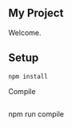 My Project
---
 
Welcome.
 
 
 
Setup
---
 
```
npm install
```

Compile
```
```
npm run compile
```